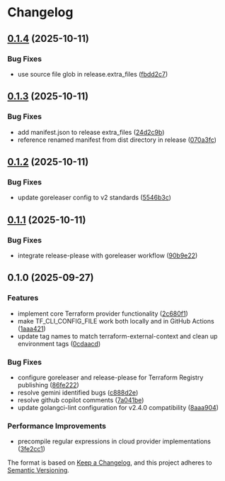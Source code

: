 # Changelog

## [0.1.4](https://github.com/kbrockhoff/terraform-provider-context/compare/v0.1.3...v0.1.4) (2025-10-11)


### Bug Fixes

* use source file glob in release.extra_files ([fbdd2c7](https://github.com/kbrockhoff/terraform-provider-context/commit/fbdd2c70cedb907fb05768f7b679a66c17f6df94))

## [0.1.3](https://github.com/kbrockhoff/terraform-provider-context/compare/v0.1.2...v0.1.3) (2025-10-11)


### Bug Fixes

* add manifest.json to release extra_files ([24d2c9b](https://github.com/kbrockhoff/terraform-provider-context/commit/24d2c9bd7df7414174c0dcc4f489ee7d43625400))
* reference renamed manifest from dist directory in release ([070a3fc](https://github.com/kbrockhoff/terraform-provider-context/commit/070a3fc1f31bde569d3af4d588264e91298d70c2))

## [0.1.2](https://github.com/kbrockhoff/terraform-provider-context/compare/v0.1.1...v0.1.2) (2025-10-11)


### Bug Fixes

* update goreleaser config to v2 standards ([5546b3c](https://github.com/kbrockhoff/terraform-provider-context/commit/5546b3cabbf5057bd79164f87ca0dda34966b54c))

## [0.1.1](https://github.com/kbrockhoff/terraform-provider-context/compare/v0.1.0...v0.1.1) (2025-10-11)


### Bug Fixes

* integrate release-please with goreleaser workflow ([90b9e22](https://github.com/kbrockhoff/terraform-provider-context/commit/90b9e224d46a0742e3c32dd0968668e58994fc1b))

## 0.1.0 (2025-09-27)


### Features

* implement core Terraform provider functionality ([2c680f1](https://github.com/kbrockhoff/terraform-provider-context/commit/2c680f1d959ec2f3a88df77a1c2afcc702ac613e))
* make TF_CLI_CONFIG_FILE work both locally and in GitHub Actions ([1aaa421](https://github.com/kbrockhoff/terraform-provider-context/commit/1aaa421d6f15a249c6b2e522b70edaa4a56ba73a))
* update tag names to match terraform-external-context and clean up environment tags ([0cdaacd](https://github.com/kbrockhoff/terraform-provider-context/commit/0cdaacdecc858dd73f390b1231b0e5fa0457e86d))


### Bug Fixes

* configure goreleaser and release-please for Terraform Registry publishing ([86fe222](https://github.com/kbrockhoff/terraform-provider-context/commit/86fe2222d515a62e93c240c31ffb2c511222732f))
* resolve gemini identified bugs ([c888d2e](https://github.com/kbrockhoff/terraform-provider-context/commit/c888d2e2e000806117dbd15974393a73e3326481))
* resolve github copilot comments ([7a041be](https://github.com/kbrockhoff/terraform-provider-context/commit/7a041bec454f11a6721806b38a7e19e399df5520))
* update golangci-lint configuration for v2.4.0 compatibility ([8aaa904](https://github.com/kbrockhoff/terraform-provider-context/commit/8aaa9043f4f3baf26dbd8f5a7712d7d768bd5e5e))


### Performance Improvements

* precompile regular expressions in cloud provider implementations ([3fe2cc1](https://github.com/kbrockhoff/terraform-provider-context/commit/3fe2cc176c022ec7f9172d52fe55b5f91248e89e))

The format is based on [Keep a Changelog](https://keepachangelog.com/en/1.0.0/),
and this project adheres to [Semantic Versioning](https://semver.org/spec/v2.0.0.html).
